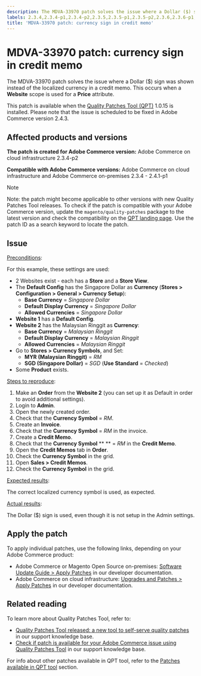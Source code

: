 ```yaml
---
description: The MDVA-33970 patch solves the issue where a Dollar ($) sign was shown instead of the localized currency in a credit memo. This occurs when a **Website** scope is used for a **Price** attribute.
labels: 2.3.4,2.3.4-p1,2.3.4-p2,2.3.5,2.3.5-p1,2.3.5-p2,2.3.6,2.3.6-p1,2.4.0,2.4.0-p1,2.4.1,2.4.1-p1,QPT 1.0.15,QPT patches,Magento Commerce,Magento Commerce Cloud,Quality Patches Tool,Adobe Commerce,cloud infrastructure,on-premises,quality patches for Adobe Commerce,Magento Open Source
title: 'MDVA-33970 patch: currency sign in credit memo'
---
```


# MDVA-33970 patch: currency sign in credit memo

The MDVA-33970 patch solves the issue where a Dollar ($) sign was shown instead of the localized currency in a credit memo. This occurs when a **Website** scope is used for a **Price** attribute.

This patch is available when the [Quality Patches Tool (QPT)](https://devdocs.magento.com/guides/v2.4/comp-mgr/patching.html#mqp) 1.0.15 is installed. Please note that the issue is scheduled to be fixed in Adobe Commerce version 2.4.3.

## Affected products and versions

 **The patch is created for Adobe Commerce version:** Adobe Commerce on cloud infrastructure 2.3.4-p2

 **Compatible with Adobe Commerce versions:** Adobe Commerce on cloud infrastructure and Adobe Commerce on-premises 2.3.4 - 2.4.1-p1

>[!NOTE]
>
 >Note: the patch might become applicable to other versions with new Quality Patches Tool releases. To check if the patch is compatible with your Adobe Commerce version, update the `magento/quality-patches` package to the latest version and check the compatibility on the [QPT landing page](https://devdocs.magento.com/quality-patches/tool.html#patch-grid). Use the patch ID as a search keyword to locate the patch.

## Issue

<ins>Preconditions</ins>:

For this example, these settings are used:

* 2 Websites exist - each has a **Store** and a **Store View**.
* The **Default Config** has the Singapore Dollar as **Currency** (**Stores > Configuration > General > Currency Setup**):
    * **Base Currency** = *Singapore Dollar*
    * **Default Display Currency** = *Singapore Dollar*
    * **Allowed Currencies** = *Singapore Dollar*
* **Website 1** has a **Default Config**.
* **Website 2** has the Malaysian Ringgit as **Currency**:
    * **Base Currency** = *Malaysian Ringgit*
    * **Default Display Currency** = *Malaysian Ringgit*
    * **Allowed Currencies** = *Malaysian Ringgit*
* Go to **Stores > Currency Symbols**, and Set:
    * **MYR (Malaysian Ringgit)** = *RM*
    * **SGD (Singapore Dollar)** = *SGD* (**Use Standard** = *Checked*)
* Some **Product** exists.

<ins>Steps to reproduce</ins>:

1. Make an **Order** from the **Website 2** (you can set up it as Default in order to avoid additional settings).
1. Login to **Admin**.
1. Open the newly created order.
1. Check that the **Currency Symbol** = *RM*.
1. Create an **Invoice**.
1. Check that the **Currency Symbol** = *RM* in the invoice.
1. Create a **Credit Memo**.
1. Check that the **Currency Symbol**  ** ** = *RM* in the **Credit Memo**.
1. Open the **Credit Memos** tab in **Order**.
1. Check the **Currency Symbol** in the grid.
1. Open **Sales > Credit Memos**.
1. Check the **Currency Symbol** in the grid.

<ins>Expected results</ins>:

The correct localized currency symbol is used, as expected.

<ins>Actual results</ins>:

The Dollar ($) sign is used, even though it is not setup in the Admin settings.

## Apply the patch

To apply individual patches, use the following links, depending on your Adobe Commerce product:

* Adobe Commerce or Magento Open Source on-premises: [Software Update Guide > Apply Patches](https://devdocs.magento.com/guides/v2.4/comp-mgr/patching/mqp.html) in our developer documentation.
* Adobe Commerce on cloud infrastructure: [Upgrades and Patches > Apply Patches](https://devdocs.magento.com/cloud/project/project-patch.html) in our developer documentation.

## Related reading

To learn more about Quality Patches Tool, refer to:

* [Quality Patches Tool released: a new tool to self-serve quality patches](https://support.magento.com/hc/en-us/articles/360047139492) in our support knowledge base.
* [Check if patch is available for your Adobe Commerce issue using Quality Patches Tool](https://support.magento.com/hc/en-us/articles/360047125252) in our support knowledge base.

For info about other patches available in QPT tool, refer to the [Patches available in QPT tool](https://support.magento.com/hc/en-us/sections/360010506631-Patches-available-in-QPT-tool-) section.